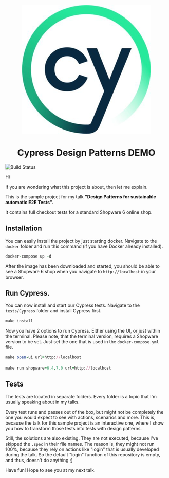 <p align="center">
  <img src="https://raw.githubusercontent.com/boxblinkracer/cypress-designpatterns/master/assets/cypress.jpg?token=GHSAT0AAAAAABJ2YDBBI6GNSHYEUCTQ2SN4YO73HQA">
</p>
<h1 align="center">Cypress Design Patterns DEMO</h1>


![Build Status](https://github.com/boxblinkracer/cypress-designpatterns/actions/workflows/ci_pipe.yml/badge.svg) 


Hi

If you are wondering what this project is about, then let me explain.

This is the sample project for my talk **"Design Patterns for sustainable automatic E2E Tests".**

It contains full checkout tests for a standard Shopware 6 online shop.


## Installation

You can easily install the project by just starting docker.
Navigate to the `docker` folder and run this command (if you have Docker already installed).

```ruby 
docker-compose up -d
```

After the image has been downloaded and started, you should be able to see a Shopware 6 shop when you navigate to
`http://localhost` in your browser.


## Run Cypress.

You can now install and start our Cypress tests.
Navigate to the `tests/Cypress` folder and install Cypress first.

```ruby 
make install 
```


Now you have 2 options to run Cypress. Either using the UI, or just within the terminal.
Please note, that the terminal version, requires a Shopware version to be set. Just set the one that is used in the `docker-compose.yml` file.

```ruby 
make open-ui url=http://localhost

make run shopware=6.4.7.0 url=http://localhost 
```


## Tests

The tests are located in separate folders.
Every folder is a topic that I'm usually speaking about in my talks.

Every test runs and passes out of the box, but might not be completely the one you would expect to see with actions, scenarios and more.
This is, because the talk for this sample project is an interactive one, where I show you how to transform those tests into tests with design patterns.

Still, the solutions are also existing. 
They are not executed, because I've skipped the `.spec` in their file names.
The reason is, they might not run 100%, because they rely on actions like "login" that is usually developed during the talk.
So the default "login" function of this repository is empty, and thus, doesn't do anything ;)



Have fun!
Hope to see you at my next talk.

